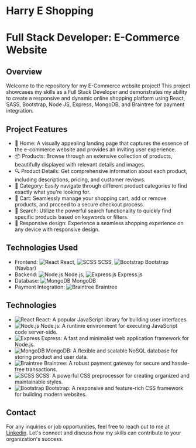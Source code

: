 # Harry E Shopping

# Full Stack Developer: E-Commerce Website

## Overview

Welcome to the repository for my E-Commerce website project! This project showcases my skills as a Full Stack Developer and demonstrates my ability to create a responsive and dynamic online shopping platform using React,
SASS, Bootstrap, Node JS, Express, MongoDB, and Braintree for payment integration.

## Project Features
- :house_with_garden: Home: A visually appealing landing page that captures the essence of the e-commerce website and provides an inviting user experience.
- :package: Products: Browse through an extensive collection of products, beautifully displayed with relevant details and images.
- :mag: Product Details: Get comprehensive information about each product, including descriptions, pricing, and customer reviews.
- :bookmark_tabs: Category: Easily navigate through different product categories to find exactly what you're looking for.
- :shopping_cart: Cart: Seamlessly manage your shopping cart, add or remove products, and proceed to a secure checkout process.
- :mag_right: Search: Utilize the powerful search functionality to quickly find specific products based on keywords or filters.
- :iphone: Responsive design: Experience a seamless shopping experience on any device with responsive design.

## Technologies Used
- Frontend: ![React]("redme/react.png") React, ![SCSS]("./redme/scss.png") SCSS, ![Bootstrap]("./redme/bootstrap.png") Bootstrap (Navbar)
- Backend: ![Node.js]("./redme/node.png") Node.js, ![Express.js]("./redme/express.png") Express.js
- Database: ![MongoDB]("./redme/mongodb.png") MongoDB
- Payment Integration: ![Braintree]("./redme/braintree.png") Braintree

## Technologies
- ![React]("./redme/react.png") React: A popular JavaScript library for building user interfaces.
- ![Node.js]("./redme/node.png") Node.js: A runtime environment for executing JavaScript code server-side.
- ![Express]("./redme/express.png) Express: A fast and minimalist web application framework for Node.js.
- ![MongoDB]("./redme/mongodb.png") MongoDB: A flexible and scalable NoSQL database for storing product and user data.
- ![Braintree]("./redme/braintree.png") Braintree: A robust payment gateway for secure and hassle-free transactions.
- ![SCSS]("./redme/scss.png") SCSS: A powerful CSS preprocessor for creating organized and maintainable styles.
- ![Bootstrap]("./redme/bootstrap.png") Bootstrap: A responsive and feature-rich CSS framework for building modern websites.


## Contact

For any inquiries or job opportunities, feel free to reach out to me at [Linkedin](https://www.linkedin.com/in/hariomtomar). Let's connect and discuss how my skills can contribute to your organization's success.


<!-- ## Why Hire Me?
- Full Stack Expertise: I possess a strong command over both frontend and backend development, enabling me to create seamless and efficient web applications.
- Attention to Detail: I have meticulously designed and developed this project, ensuring an intuitive user interface and smooth user experience.
- Responsive Design: The website is fully responsive, adapting flawlessly to various devices, including desktops, tablets, and mobile phones.
- Clean Code: I follow best practices and write clean, modular, and well-documented code, making the project maintainable and scalable.
- Passion for Problem-Solving: I thrive on challenging tasks and enjoy finding innovative solutions to complex problems.
- Collaborative Nature: I am a team player and work effectively in both independent and collaborative environments. -->

<!-- 
## Contact

For any inquiries or job opportunities, feel free to reach out to me at [Linkedin](https://www.linkedin.com/in/hariomtomar). Let's connect and discuss how my skills can contribute to your organization's success. -->
